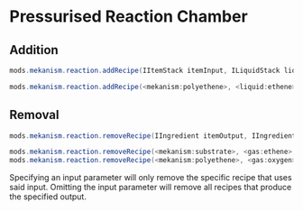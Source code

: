 # Pressurised Reaction Chamber

## Addition

```java
mods.mekanism.reaction.addRecipe(IItemStack itemInput, ILiquidStack liquidInput, IGasStack gasInput, IItemStack itemOutput, IGasStack gasOutput, double energy, int duration)

mods.mekanism.reaction.addRecipe(<mekanism:polyethene>, <liquid:ethene>, <gas:oxygen>, <mekanism:polyethene> * 8, <gas:oxygen>, 50000, 2000);
```

## Removal

```java
mods.mekanism.reaction.removeRecipe(IIngredient itemOutput, IIngredient gasOutput, @Optional IIngredient itemInput, @Optional IIngredient liquidInput, @Optional IIngredient gasInput)

mods.mekanism.reaction.removeRecipe(<mekanism:substrate>, <gas:ethene>, <mekanism:bioFuel>, <liquid:water>, <gas:hydrogen>);
mods.mekanism.reaction.removeRecipe(<mekanism:polyethene>, <gas:oxygen>);
```

Specifying an input parameter will only remove the specific recipe that uses said input. Omitting the input parameter will remove all recipes that produce the specified output.